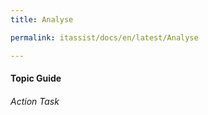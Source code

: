 ```yaml
---
title: Analyse

permalink: itassist/docs/en/latest/Analyse

---
```

#### Topic Guide
###### Action Task
